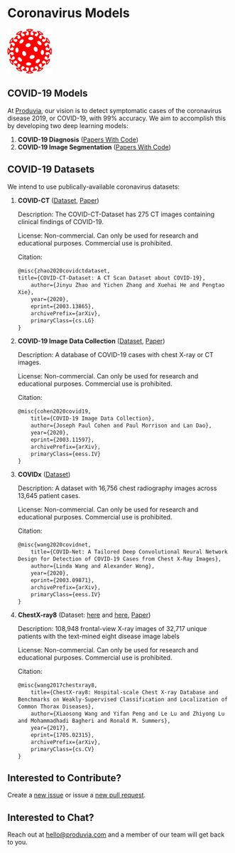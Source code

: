 # Coronavirus Models

![coronavirus-image](coronavirus-image.png)

## COVID-19 Models

At [Produvia](https://produvia.com), our vision is to detect symptomatic cases of the coronavirus disease 2019, or COVID-19, with 99% accuracy. We aim to accomplish this by developing two deep learning models:

1. **COVID-19 Diagnosis** ([Papers With Code](https://paperswithcode.com/task/covid-19-detection))
2. **COVID-19 Image Segmentation** ([Papers With Code](https://paperswithcode.com/task/covid-19-image-segmentation))

## COVID-19 Datasets

We intend to use publically-available coronavirus datasets:

1. **COVID-CT** ([Dataset](https://github.com/UCSD-AI4H/COVID-CT), [Paper](https://arxiv.org/abs/2003.13865))

   Description: The COVID-CT-Dataset has 275 CT images containing clinical findings of COVID-19.

   License: Non-commercial. Can only be used for research and educational purposes. Commercial use is prohibited.

   Citation:

	```
	@misc{zhao2020covidctdataset,
    title={COVID-CT-Dataset: A CT Scan Dataset about COVID-19},
		author={Jinyu Zhao and Yichen Zhang and Xuehai He and Pengtao Xie},
		year={2020},
		eprint={2003.13865},
		archivePrefix={arXiv},
		primaryClass={cs.LG}
	}
   ```

2. **COVID-19 Image Data Collection** ([Dataset](https://github.com/ieee8023/covid-chestxray-dataset), [Paper](https://arxiv.org/abs/2003.11597))

   Description: A database of COVID-19 cases with chest X-ray or CT images.

   License: Non-commercial. Can only be used for research and educational purposes. Commercial use is prohibited.

	Citation:

	```
	@misc{cohen2020covid19,
		title={COVID-19 Image Data Collection},
		author={Joseph Paul Cohen and Paul Morrison and Lan Dao},
		year={2020},
		eprint={2003.11597},
		archivePrefix={arXiv},
		primaryClass={eess.IV}
	}
	```

3. **COVIDx** ([Dataset](https://github.com/lindawangg/COVID-Net))

	Description: A dataset with 16,756 chest radiography images across 13,645 patient cases.

	License: Non-commercial. Can only be used for research and educational purposes. Commercial use is prohibited.
	
	Citation:
	
	```
	@misc{wang2020covidnet,
	    title={COVID-Net: A Tailored Deep Convolutional Neural Network Design for Detection of COVID-19 Cases from Chest X-Ray Images},
	    author={Linda Wang and Alexander Wong},
	    year={2020},
	    eprint={2003.09871},
	    archivePrefix={arXiv},
	    primaryClass={eess.IV}
	}
	```
	
4. **ChestX-ray8** (Dataset: [here](https://www.kaggle.com/c/rsna-pneumonia-detection-challenge/data) and [here](https://nihcc.app.box.com/v/ChestXray-NIHCC), [Paper](https://arxiv.org/abs/1705.02315))
	
	Description: 108,948 frontal-view X-ray images of 32,717 unique patients with the text-mined eight disease image labels
	
	License: Non-commercial. Can only be used for research and educational purposes. Commercial use is prohibited.
	
	Citation:
	
	```
	@misc{wang2017chestxray8,
	    title={ChestX-ray8: Hospital-scale Chest X-ray Database and Benchmarks on Weakly-Supervised Classification and Localization of Common Thorax Diseases},
	    author={Xiaosong Wang and Yifan Peng and Le Lu and Zhiyong Lu and Mohammadhadi Bagheri and Ronald M. Summers},
	    year={2017},
	    eprint={1705.02315},
	    archivePrefix={arXiv},
	    primaryClass={cs.CV}
	}
	```

## Interested to Contribute?

Create a [new issue](https://github.com/produvia/coronavirus-models/issues/new/choose) or issue a [new pull request](https://github.com/produvia/coronavirus-models/compare).

## Interested to Chat?

Reach out at hello@produvia.com and a member of our team will get back to you.
